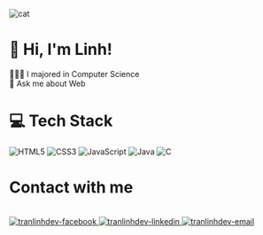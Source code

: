 <!-- Level 3: Add custom code -->

![cat](https://i.imgur.com/aPj0DXW.gif)

# 👋 Hi, I'm Linh!

👩🏻‍🎓 I majored in Computer Science <br/>
🌷 Ask me about Web<br>



# 💻 Tech Stack

<!-- Badges from https://github.com/Ileriayo/markdown-badges -->
![HTML5](https://img.shields.io/badge/html5-%23E34F26.svg?style=for-the-badge&logo=html5&logoColor=white)
![CSS3](https://img.shields.io/badge/css3-%231572B6.svg?style=for-the-badge&logo=css3&logoColor=white)
![JavaScript](https://img.shields.io/badge/javascript-%23323330.svg?style=for-the-badge&logo=javascript&logoColor=%23F7DF1E)
![Java](https://img.shields.io/badge/java-%23ED8B00.svg?style=for-the-badge&logo=openjdk&logoColor=white)
![C](https://img.shields.io/badge/c-%2300599C.svg?style=for-the-badge&logo=c&logoColor=white)<br/>

<!--<h1 >Github Stats </h1>

 GitHub stats from https://github.com/anuraghazra/github-readme-stats 
![](https://github-readme-stats.vercel.app/api?username=tliinh&theme=radical&hide_border=false&include_all_commits=true&count_private=true)<br/>-->


<h1 >Contact with me </h1>
<br>
<!-- https://icons8.com -->
<div align="">
  <a href="https://www.facebook.com/" target="blank">
    <img src="https://img.icons8.com/bubbles/100/000000/facebook-new.png" alt="tranlinhdev-facebook" />
  </a>
  <a href="https://www.linkedin.com/in/tr%E1%BA%A7n-linh-87045827/" target="blank">
    <img src="https://img.icons8.com/bubbles/100/000000/linkedin.png" alt="tranlinhdev-linkedin" />
  </a>
  <a href="mailto:tranthilinh6603@gmail.com" target="top">
    <img src="https://img.icons8.com/bubbles/100/000000/apple-mail.png" alt="tranlinhdev-email" />
  </a>
</div>


